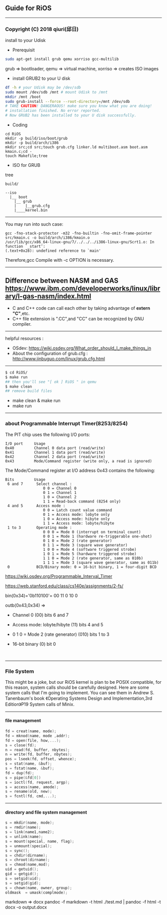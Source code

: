 ## Guide for RiOS
------------------------------------
### Copyright (C) 2018 qiuri(邱日)


install to your Udisk
- Prerequisit

```bash 
sudo apt-get install grub qemu xorriso gcc-multilib 
```
grub => bootloader, qemu => virtual machine, xorriso => creates ISO images


- install GRUB2 to your U disk

```bash
df -h # your Udisk may be /dev/sdb
sudo mount /dev/sdb /mnt # mount Udisk to /mnt
mkdir /mnt /boot
sudo grub-install --force --root-directory=/mnt /dev/sdb 
# TAKE CAUTION! DANGERAOUS! make sure you know what you are doing!
# installation finished. No error reported. 
# Now GRUB2 has been installed to your U disk successfully.
```

- Coding

```
cd RiOS 
mkdir -p build/iso/boot/grub
mkdir -p build/arch/i386
mkdir src;cd src;touch grub.cfg linker.ld multiboot.asm boot.asm kmain.c;cd -
touch Makefile;tree
```

- ISO for GRUB

tree

```
build/

--iso
  |__ boot
	|__ grub
	|    |__grub.cfg
	|____kernel.bin
```
--------------------------
You may run into such case:
```
gcc -fno-stack-protector -m32 -fno-builtin -fno-omit-frame-pointer src/kmain.c -o build/arch/i386/kmain.o
/usr/lib/gcc/x86_64-linux-gnu/7/../../../i386-linux-gnu/Scrt1.o: In function `_start':
(.text+0x28): undefined reference to `main'
```
Therefore,gcc Compile with -c OPTION is necessary.

--------------------------
Difference between NASM and GAS
https://www.ibm.com/developerworks/linux/library/l-gas-nasm/index.html
--------------------------

- C and C++ code can call each other by taking advantage of **extern "C"**,etc.
- C++ file extension is  ".CC",and  "CC" can be recognized by GNU compiler.

--------------------------

helpful resources :
- OSdev: https://wiki.osdev.org/What_order_should_I_make_things_in
- About the configuration of grub.cfg : http://www.jinbuguo.com/linux/grub.cfg.html

--------------------------
```bash
$ cd RiOS/ 
$ make run
## then you'll see "[ ok ] RiOS " in qemu 
$ make clean 
## remove build files
```
- make clean & make run
- make run

------------------------------

### about Programmable Interrupt Timer(8253/8254)

The PIT chip uses the following I/O ports:

```
I/O port     Usage
0x40         Channel 0 data port (read/write)
0x41         Channel 1 data port (read/write)
0x42         Channel 2 data port (read/write)
0x43         Mode/Command register (write only, a read is ignored)
```

The Mode/Command register at I/O address 0x43 contains the following:

```
Bits         Usage
 6 and 7      Select channel :
                 0 0 = Channel 0
                 0 1 = Channel 1
                 1 0 = Channel 2
                 1 1 = Read-back command (8254 only)
 4 and 5      Access mode :
                 0 0 = Latch count value command
                 0 1 = Access mode: lobyte only
                 1 0 = Access mode: hibyte only
                 1 1 = Access mode: lobyte/hibyte
 1 to 3       Operating mode :
                 0 0 0 = Mode 0 (interrupt on terminal count)
                 0 0 1 = Mode 1 (hardware re-triggerable one-shot)
                 0 1 0 = Mode 2 (rate generator)
                 0 1 1 = Mode 3 (square wave generator)
                 1 0 0 = Mode 4 (software triggered strobe)
                 1 0 1 = Mode 5 (hardware triggered strobe)
                 1 1 0 = Mode 2 (rate generator, same as 010b)
                 1 1 1 = Mode 3 (square wave generator, same as 011b)
 0            BCD/Binary mode: 0 = 16-bit binary, 1 = four-digit BCD
```

https://wiki.osdev.org/Programmable_Interval_Timer

https://web.stanford.edu/class/cs140e/assignments/2-fs/

bin(0x34)='0b110100'= 00   11    0 10   0

outb(0x43,0x34) =>

- Channel 0 	(00)  bits 6 and 7 

- Access mode: lobyte/hibyte    (11)  bits 4 and 5

-  0 1 0 = Mode 2 (rate generator)   (010) bits  1 to 3

- 16-bit binary  (0) bit 0

  ​

------------------------

### File System

This might be a joke, but our RiOS kernel is plan to be POSIX compatible, for this reason, system calls should be carefully designed. Here are some system calls that I'm going to implement. You can see them in Andrew S. Tanenbaum's book 《Operating Systems Design and Implementation,3rd Edition》P19 System calls of Minix.

---------------------------------------

#### file management

```c
fd = creat(name, mode);
fd = mknod(name, mode ,addr);
fd = open(file, how,...);
s = close(fd);
n = read(fd, buffer, nbytes);
n = write(fd, buffer, nbytes);
pos = lseek(fd, offset, whence);
s = stat(name, &buf);
s = fstat(name, &buf);
fd = dup(fd);
s = pipe(&fd[0])
s = ioctl(fd, request, argp);
s = access(name, amode);
s = rename(old, new);
s = fcntl(fd, cmd,...);

```

 

-------------------

#### directory and file system management

```c++
s = mkdir(name, mode);
s = rmdir(name);
s = link(name1,name2);
s = unlink(name);
s = mount(special, name, flag);
s = unmount(special);
s = sync();
s = chdir(dirname);
s = chroot(dirname);
s = chmod(name,mod);
uid = getuid();
gid = getgid();
s = setgid(uid);
s = setgid(gid);
s = chown(name, owner, group);
oldmask  = umask(complmode);  
```

markdown => docx
pandoc -f markdown -t html ./test.md | pandoc -f html -t docx -o output.docx

